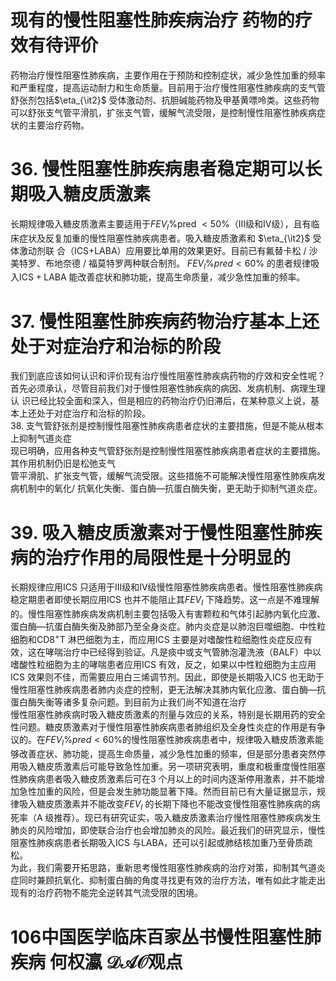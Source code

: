 # 现有的慢性阻塞性肺疾病治疗 药物的疗效有待评价  
药物治疗慢性阻塞性肺疾病，主要作用在于预防和控制症状，减少急性加重的频率和严重程度，提高运动耐力和生命质量。目前用于治疗慢性阻塞性肺疾病的支气管舒张剂包括$\eta_{\it2}$ 受体激动剂、抗胆碱能药物及甲基黄嘌呤类。这些药物可以舒张支气管平滑肌，扩张支气管，缓解气流受限，是控制慢性阻塞性肺疾病症状的主要治疗药物。  
# 36. 慢性阻塞性肺疾病患者稳定期可以长期吸入糖皮质激素  
长期规律吸入糖皮质激素主要适用于$F E V_{l}\%$pred $<50\%$（Ⅲ级和Ⅳ级），且有临床症状及反复加重的慢性阻塞性肺疾病患者。吸入糖皮质激素和 $\eta_{\it2}$  受体激动剂联 合（ICS+LABA）应用要比单用的效果更好。目前已有氟替卡松 /  沙美特罗、布地奈德 /  福莫特罗两种联合制剂。 $F E V_{l}\%p r e d<60\%$ 的患者规律吸入$\mathrm{ICS+LABA}$ 能改善症状和肺功能，提高生命质量，减少急性加重的频率。  
# 37. 慢性阻塞性肺疾病药物治疗基本上还处于对症治疗和治标的阶段  
我们到底应该如何认识和评价现有治疗慢性阻塞性肺疾病药物的疗效和安全性呢？首先必须承认，尽管目前我们对于慢性阻塞性肺疾病的病因、发病机制、病理生理认 识已经比较全面和深入，但是相应的药物治疗仍旧滞后，在某种意义上说，基本上还处于对症治疗和治标的阶段。  
38. 支气管舒张剂是控制慢性阻塞性肺疾病患者症状的主要措施，但是不能从根本上抑制气道炎症  
现已明确，应用各种支气管舒张剂是控制慢性阻塞性肺疾病患者症状的主要措施。其作用机制仍旧是松弛支气  
管平滑肌、扩张支气管，缓解气流受限。这些措施不可能解决慢性阻塞性肺疾病发病机制中的氧化/ 抗氧化失衡、蛋白酶—抗蛋白酶失衡，更无助于抑制气道炎症。  
# 39.  吸入糖皮质激素对于慢性阻塞性肺疾 病的治疗作用的局限性是十分明显的  
长期规律应用ICS 只适用于Ⅲ级和Ⅳ级慢性阻塞性肺疾病患者。慢性阻塞性肺疾病稳定期患者即使长期应用ICS 也并不能阻止其$F E V_{I}$ 下降趋势。这一点是不难理解的。慢性阻塞性肺疾病发病机制主要包括吸入有害颗粒和气体引起肺内氧化应激、蛋白酶—抗蛋白酶失衡及肺部乃至全身炎症。肺内炎症是以肺泡巨噬细胞、中性粒细胞和$\mathrm{CD8^{+}T}$ 淋巴细胞为主，而应用ICS 主要是对嗜酸性粒细胞性炎症反应有效，这在哮喘治疗中已经得到验证。凡是痰中或支气管肺泡灌洗液（BALF）中以嗜酸性粒细胞为主的哮喘患者应用ICS 有效，反之，如果以中性粒细胞为主应用ICS 效果则不佳，而需要应用白三烯调节剂。因此，即使是长期吸入ICS 也无助于慢性阻塞性肺疾病患者肺内炎症的控制，更无法解决其肺内氧化应激、蛋白酶—抗蛋白酶失衡等诸多复杂问题。到目前为止我们尚不知道在治疗  
慢性阻塞性肺疾病时吸入糖皮质激素的剂量与效应的关系，特别是长期用药的安全性问题。糖皮质激素对于慢性阻塞性肺疾病患者肺组织及全身性炎症的作用是有争议的。在$F E V_{l}\%p r e d<60\%$的慢性阻塞性肺疾病患者中，规律吸入糖皮质激素能够改善症状、肺功能，提高生命质量，减少急性加重的频率，但是部分患者突然停用吸入糖皮质激素后可能导致急性加重。另一项研究表明，重度和极重度慢性阻塞性肺疾病患者吸入糖皮质激素后可在3 个月以上的时间内逐渐停用激素，并不能增加急性加重的风险，但是会发生肺功能显著下降。然而目前已有大量证据显示，规律吸入糖皮质激素并不能改变$F E V_{I}$ 的长期下降也不能改变慢性阻塞性肺疾病的病死率（A 级推荐）。现已有研究证实，吸入糖皮质激素治疗慢性阻塞性肺疾病发生肺炎的风险增加，即使联合治疗也会增加肺炎的风险。最近我们的研究显示，慢性阻塞性肺疾病患者长期吸入ICS 与LABA，还可以引起或肺结核加重乃至骨质疏松。  
为此，我们需要开拓思路，重新思考慢性阻塞性肺疾病的治疗对策，抑制其气道炎症同时兼顾抗氧化、抑制蛋白酶的角度寻找更有效的治疗方法，唯有如此才能走出现有的治疗药物不能完全逆转其气流受限的困境。  
# 106中国医学临床百家丛书慢性阻塞性肺疾病 何权瀛 $\mathcal{D A O}$观点  
